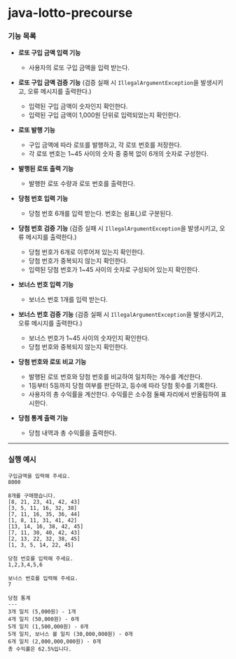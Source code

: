 # java-lotto-precourse

### 기능 목록

- **로또 구입 금액 입력 기능**
  - 사용자의 로또 구입 금액을 입력 받는다.


- **로또 구입 금액 검증 기능** (검증 실패 시 `IllegalArgumentException`을 발생시키고, 오류 메시지를 출력한다.)
  - 입력된 구입 금액이 숫자인지 확인한다.
  - 입력된 구입 금액이 1,000원 단위로 입력되었는지 확인한다.


- **로또 발행 기능**
  - 구입 금액에 따라 로또를 발행하고, 각 로또 번호를 저장한다.
  - 각 로또 번호는 1~45 사이의 숫자 중 중복 없이 6개의 숫자로 구성한다.


- **발행된 로또 출력 기능**
  - 발행한 로또 수량과 로또 번호를 출력한다.


- **당첨 번호 입력 기능**
  - 당첨 번호 6개를 입력 받는다. 번호는 쉼표(,)로 구분된다.


- **당첨 번호 검증 기능** (검증 실패 시 `IllegalArgumentException`을 발생시키고, 오류 메시지를 출력한다.)
  - 당첨 번호가 6개로 이루어져 있는지 확인한다.
  - 당첨 번호가 중복되지 않는지 확인한다.
  - 입력된 당첨 번호가 1~45 사이의 숫자로 구성되어 있는지 확인한다.


- **보너스 번호 입력 기능**
  - 보너스 번호 1개를 입력 받는다.


- **보너스 번호 검증 기능** (검증 실패 시 `IllegalArgumentException`을 발생시키고, 오류 메시지를 출력한다.)
  - 보너스 번호가 1~45 사이의 숫자인지 확인한다.
  - 당첨 번호와 중복되지 않는지 확인한다.


- **당첨 번호와 로또 비교 기능**
  - 발행된 로또 번호와 당첨 번호를 비교하여 일치하는 개수를 계산한다.
  - 1등부터 5등까지 당첨 여부를 판단하고, 등수에 따라 당첨 횟수를 기록한다.
  - 사용자의 총 수익률을 계산한다. 수익률은 소수점 둘째 자리에서 반올림하여 표시한다.


- **당첨 통계 출력 기능**
  - 당첨 내역과 총 수익률을 출력한다.

---

### 실행 예시

```
구입금액을 입력해 주세요.
8000

8개를 구매했습니다.
[8, 21, 23, 41, 42, 43] 
[3, 5, 11, 16, 32, 38] 
[7, 11, 16, 35, 36, 44] 
[1, 8, 11, 31, 41, 42] 
[13, 14, 16, 38, 42, 45] 
[7, 11, 30, 40, 42, 43] 
[2, 13, 22, 32, 38, 45] 
[1, 3, 5, 14, 22, 45]

당첨 번호를 입력해 주세요.
1,2,3,4,5,6

보너스 번호를 입력해 주세요.
7

당첨 통계
---
3개 일치 (5,000원) - 1개
4개 일치 (50,000원) - 0개
5개 일치 (1,500,000원) - 0개
5개 일치, 보너스 볼 일치 (30,000,000원) - 0개
6개 일치 (2,000,000,000원) - 0개
총 수익률은 62.5%입니다.
```